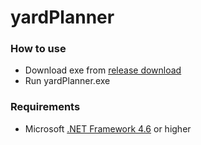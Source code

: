 # yardPlanner

### How to use
- Download exe from [release download](https://github.com/BartSu/yardPlanner/releases)
- Run yardPlanner.exe

### Requirements  
- Microsoft [.NET Framework 4.6](https://docs.microsoft.com/zh-cn/dotnet/framework/install/guide-for-developers) or higher
